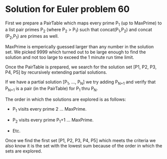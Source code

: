# Solution for Euler problem 60

First we prepare a PairTable which maps every prime P<sub>1</sub> (up to MaxPrime) to a list pair primes P<sub>2</sub> (where P<sub>2</sub> > P<sub>1</sub>) such that concat(P<sub>1</sub>,P<sub>2</sub>) and concat (P<sub>2</sub>,P<sub>1</sub>) are primes as well.

MaxPrime is emperically guessed larger than any number in the solution set. We picked 9999 which turned out to be large enough to find the solution and not too large to exceed the 1 minute run time limit.

Once the PairTable is prepared, we search for the solution set [P1, P2, P3, P4, P5] by recursively extending partial solutions.

If we have a partial solution [P<sub>1</sub>, ..., P<sub>N</sub>] we try adding P<sub>N+1</sub> and verify that P<sub>N+1</sub> is a pair (in the PairTable) for P<sub>1</sub> thru P<sub>N</sub>.

The order in which the solutions are explored is as follows:

* P<sub>1</sub> visits every prime 2 ... MaxPrime.

* P<sub>2</sub> visits every prime P<sub>1</sub>+1 ... MaxPrime.

* Etc.

Once we find the first set [P1, P2, P3, P4, P5] which meets the criteria we also know it is the set with the lowest sum because of the order in which the sets are explored.
